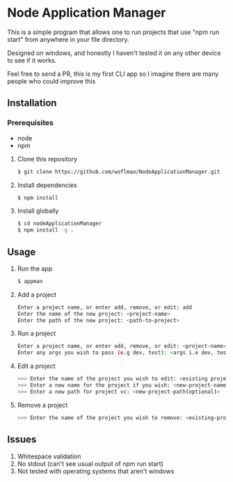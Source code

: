# Node Application Manager

This is a simple program that allows one to run projects that use "npm run start" from anywhere in your file directory.

Designed on windows, and honestly I haven't tested it on any other device to see if it works.

Feel free to send a PR, this is my first CLI app so I imagine there are many people who could improve this

## Installation

### Prerequisites
* node
* npm

1. Clone this repository
	```bash
	$ git clone https://github.com/woflmao/NodeApplicationManager.git
	```
3. Install dependencies
	```bash
	$ npm install
	```
4. Install globally
	```bash
	$ cd nodeApplicationManager
	$ npm install -g .
	```

## Usage

1. Run the app
	```bash
	$ appman
	```
2. Add a project
	```bash
	Enter a project name, or enter add, remove, or edit: add
	Enter the name of the new project: <project-name>
	Enter the path of the new project: <path-to-project>
	```
3. Run a project
	```bash
	Enter a project name, or enter add, remove, or edit: <project-name>
	Enter any args you wish to pass (e.g dev, test): <args i.e dev, test>
	```
4. Edit a project
	```bash
	>>> Enter the name of the project you wish to edit: <existing project name>
	>>> Enter a new name for the project if you wish: <new-project-name (optional)>
	>>> Enter a new path for project vc: <new-project-path(optional)>
	```
5. Remove a project
	```bash
	>>> Enter the name of the project you wish to remove: <existing-project-name>
	```
	

## Issues
1. Whitespace validation
2. No stdout (can't see usual output of npm run start)
3. Not tested with operating systems that aren't windows
